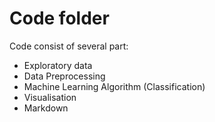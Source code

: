 # Code folder

Code consist of several part:
- Exploratory data
- Data Preprocessing
- Machine Learning Algorithm (Classification)
- Visualisation
- Markdown
